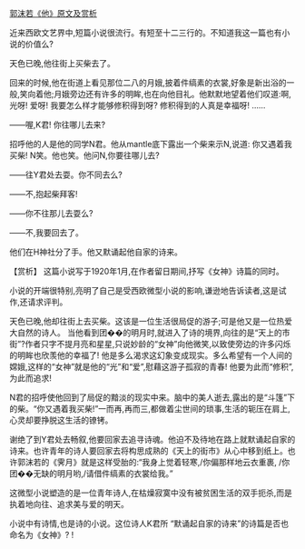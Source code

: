 [郭沫若《他》原文及赏析](https://www.vrrw.net/wx/15066.html)

近来西欧文艺界中,短篇小说很流行。有短至十二三行的。不知道我这一篇也有小说的价值么?

天色已晚,他往街上买柴去了。

回来的时候,他在街道上看见那位二八的月娥,披着件缟素的衣裳,好象是新出浴的一般,笑向着他;月娥旁边还有许多的明眸,也在向他目礼。他默默地望着他们叹道:啊,光呀! 爱呀! 我要怎么样才能够修积得到呀? 修积得到的人真是幸福呀! ……

——喔,K君! 你往哪儿去来?

招呼他的人是他的同学N君。他从mantle底下露出一个柴来示N,说道: 你又遇着我买柴! N笑。他也笑。他问N,你要往哪儿去?

——往Y君处去耍。你不同去么?

——不,抱起柴拜客!

——你不往那儿去耍么?

——不,我要回去了。

他们在H神社分了手。他又默诵起他自家的诗来。



【赏析】 这篇小说写于1920年1月,在作者留日期间,抒写《女神》诗篇的同时。

小说的开端很特别,亮明了自己是受西欧微型小说的影响,谦逊地告诉读者,这是试作,还请求评判。

天色已晚,他却往街上去买柴。这该是一位生活很局促的游子;可是他又是一位热爱大自然的诗人。 当他看到团��的明月时,就进入了诗的境界,向往的是“天上的市街”?作者只字不提月亮和星星,只说妙龄的“女神”向他微笑,以致使旁边的许多闪烁的明眸也欣羡他的幸福了! 他是多么渴求这幻象变成现实。多么希望有一个人间的嫦娥,这样的“女神”就是他的“光”和“爱”,慰藉这游子孤寂的青春! 他要为此而“修积”,为此而追求!

N君的招呼使他回到了局促的黯淡的现实中来。脑中的美人逝去,露出的是“斗篷”下的柴。“你又遇着我买柴!”一而再,再而三,都做着尘世间的琐事,生活的轭压在肩上,心灵却要挣脱这生活的镣铐。

谢绝了到Y君处去畅叙,他要回家去追寻诗魂。他迫不及待地在路上就默诵起自家的诗来。也许青年的诗人要回家去将构思成熟的《天上的街市》从心中移到纸上。也许郭沫若的《霁月》就是这样受胎的:“我身上觉着轻寒,/你偏那样地云衣重裹, /你团��无缺的明月哟,/请借件缟素的衣裳给我。”

这微型小说塑造的是一位青年诗人,在枯燥寂寞中没有被贫困生活的双手扼杀,而是执着地向往、追求美与爱的明天。

小说中有诗情,也是诗的小说。这位诗人K君所 “默诵起自家的诗来”的诗篇是否也命名为《女神》? !

